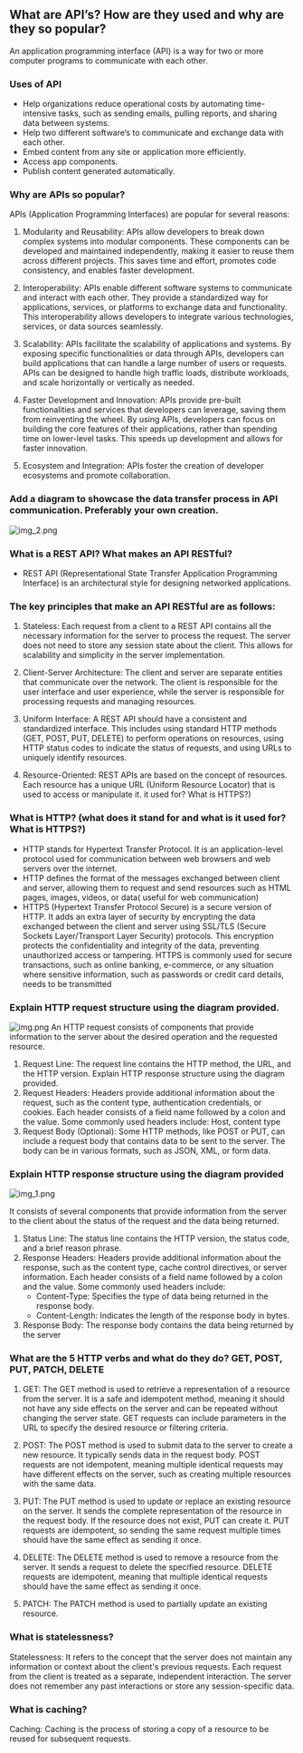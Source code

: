 ## What are API’s? How are they used and why are they so popular? ##
An application programming interface (API) is a way for two or more computer programs to communicate with each other. 
### Uses of API ###
- Help organizations reduce operational costs by automating time-intensive tasks, such as sending emails, pulling reports, and sharing data between systems.
- Help two different software’s to communicate and exchange data with each other.
- Embed content from any site or application more efficiently.
- Access app components.
- Publish content generated automatically.
### Why are APIs so popular? ###
APIs (Application Programming Interfaces) are popular for several reasons:

1.  Modularity and Reusability: APIs allow developers to break down complex systems into modular components. These components can be developed and maintained independently, making it easier to reuse them across different projects. This saves time and effort, promotes code consistency, and enables faster development.

2. Interoperability: APIs enable different software systems to communicate and interact with each other. They provide a standardized way for applications, services, or platforms to exchange data and functionality. This interoperability allows developers to integrate various technologies, services, or data sources seamlessly.

3. Scalability: APIs facilitate the scalability of applications and systems. By exposing specific functionalities or data through APIs, developers can build applications that can handle a large number of users or requests. APIs can be designed to handle high traffic loads, distribute workloads, and scale horizontally or vertically as needed.

4. Faster Development and Innovation: APIs provide pre-built functionalities and services that developers can leverage, saving them from reinventing the wheel. By using APIs, developers can focus on building the core features of their applications, rather than spending time on lower-level tasks. This speeds up development and allows for faster innovation.

5. Ecosystem and Integration: APIs foster the creation of developer ecosystems and promote collaboration.

### Add a diagram to showcase the data transfer process in API communication. Preferably your own creation. ###

![img_2.png](img_2.png)
### What is a REST API? What makes an API RESTful? ###
 
- REST API (Representational State Transfer Application Programming Interface) is an architectural style for designing networked applications.


### The key principles that make an API RESTful are as follows:

1. Stateless: Each request from a client to a REST API contains all the necessary information for the server to process the request. The server does not need to store any session state about the client. This allows for scalability and simplicity in the server implementation.

2. Client-Server Architecture: The client and server are separate entities that communicate over the network. The client is responsible for the user interface and user experience, while the server is responsible for processing requests and managing resources.

3. Uniform Interface: A REST API should have a consistent and standardized interface. This includes using standard HTTP methods (GET, POST, PUT, DELETE) to perform operations on resources, using HTTP status codes to indicate the status of requests, and using URLs to uniquely identify resources.

4. Resource-Oriented: REST APIs are based on the concept of resources. Each resource has a unique URL (Uniform Resource Locator) that is used to access or manipulate it. it used for? What is HTTPS?)

### What is HTTP? (what does it stand for and what is it used for? What is HTTPS?) ###

- HTTP stands for Hypertext Transfer Protocol. It is an application-level protocol used for communication between web browsers and web servers over the internet. 
- HTTP defines the format of the messages exchanged between client and server, allowing them to request and send resources such as HTML pages, images, videos, or data( useful for web communication)
- HTTPS (Hypertext Transfer Protocol Secure) is a secure version of HTTP. It adds an extra layer of security by encrypting the data exchanged between the client and server using SSL/TLS (Secure Sockets Layer/Transport Layer Security) protocols. This encryption protects the confidentiality and integrity of the data, preventing unauthorized access or tampering.
HTTPS is commonly used for secure transactions, such as online banking, e-commerce, or any situation where sensitive information, such as passwords or credit card details, needs to be transmitted



### Explain HTTP request structure using the diagram provided. ###
![img.png](img.png)
An HTTP request consists of components that provide information to the server about the desired operation and the requested resource.
1. Request Line: The request line contains the HTTP method, the URL, and the HTTP version.
Explain HTTP response structure using the diagram provided.
2. Request Headers: Headers provide additional information about the request, such as the content type, authentication credentials, or cookies. Each header consists of a field name followed by a colon and the value. Some commonly used headers include:
Host, content type
3. Request Body (Optional): Some HTTP methods, like POST or PUT, can include a request body that contains data to be sent to the server. The body can be in various formats, such as JSON, XML, or form data.

### Explain HTTP response structure using the diagram provided
![img_1.png](img_1.png)

It consists of several components that provide information from the server to the client about the status of the request and the data being returned.
1. Status Line: The status line contains the HTTP version, the status code, and a brief reason phrase.
2. Response Headers: Headers provide additional information about the response, such as the content type, cache control directives, or server information. Each header consists of a field name followed by a colon and the value. Some commonly used headers include:
   - Content-Type: Specifies the type of data being returned in the response body.
   - Content-Length: Indicates the length of the response body in bytes.
3. Response Body: The response body contains the data being returned by the server


### What are the 5 HTTP verbs and what do they do? GET, POST, PUT, PATCH, DELETE ###

1. GET: The GET method is used to retrieve a representation of a resource from the server. It is a safe and idempotent method, meaning it should not have any side effects on the server and can be repeated without changing the server state. GET requests can include parameters in the URL to specify the desired resource or filtering criteria.

2. POST: The POST method is used to submit data to the server to create a new resource. It typically sends data in the request body. POST requests are not idempotent, meaning multiple identical requests may have different effects on the server, such as creating multiple resources with the same data.

3. PUT: The PUT method is used to update or replace an existing resource on the server. It sends the complete representation of the resource in the request body. If the resource does not exist, PUT can create it. PUT requests are idempotent, so sending the same request multiple times should have the same effect as sending it once.

4. DELETE: The DELETE method is used to remove a resource from the server. It sends a request to delete the specified resource. DELETE requests are idempotent, meaning that multiple identical requests should have the same effect as sending it once.

5. PATCH: The PATCH method is used to partially update an existing resource.

### What is statelessness? ###

Statelessness: It  refers to the concept that the server does not maintain any information or context about the client's previous requests. Each request from the client is treated as a separate, independent interaction. The server does not remember any past interactions or store any session-specific data.
### What is caching? ###
Caching: Caching is the process of storing a copy of a resource to be reused for subsequent requests. 